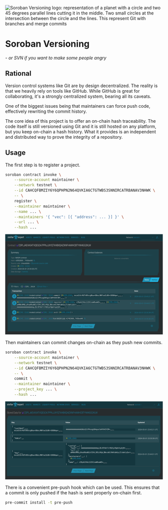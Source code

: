 ![Soroban Versioning logo: representation of a planet with a circle and two
45 degrees parallel lines cutting it in the middle. Two small circles at the
intersection between the circle and the lines. This represent Git with
branches and merge commits](doc/svn-logo.svg)

# Soroban Versioning

*- or SVN if you want to make some people angry*

## Rational

Version control systems like Git are by design decentralized. The reality is
that we heavily rely on tools like GitHub. While GitHub is great for
collaborating, it's a strongly centralized system, bearing all its caveats.

One of the biggest issues being that maintainers can force push code,
effectively rewriting the commit history.

The core idea of this project is to offer an on-chain hash traceability. The
code itself is still versioned using Git and it is still hosted on any
platform, but you keep on-chain a hash history. What it provides is an
independent and distributed way to prove the integrity of a repository.

## Usage

The first step is to register a project.

```bash
soroban contract invoke \
    --source-account maintainer \
    --network testnet \
    --id CAHCQFBMZIY6Y6QPHPN2N64QVKIA6CTGTWBS3SNNIRCATRBANAV3NHWK \
    -- \
    register \
    --maintainer maintainer \
    --name ... \
    --maintainers '{ "vec": [{ "address": ... }] }' \
    --url ... \
    --hash ...
```

![Contract on-chain](doc/contract.png)

Then maintainers can commit changes on-chain as they push new commits.

```bash
soroban contract invoke \
    --source-account maintainer \
    --network testnet \
    --id CAHCQFBMZIY6Y6QPHPN2N64QVKIA6CTGTWBS3SNNIRCATRBANAV3NHWK \
    -- \
    commit \
    --maintainer maintainer \
    --project_key ... \
    --hash ...
```

![Contract on-chain](doc/storage.png)

There is a convenient pre-push hook which can be used. This ensures that a
commit is only pushed if the hash is sent properly on-chain first.

```bash
pre-commit install -t pre-push
```

